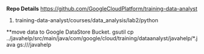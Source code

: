 **Repo Details**
https://github.com/GoogleCloudPlatform/training-data-analyst

1. training-data-analyst/courses/data_analysis/lab2/python


**move data to Google DataStore Bucket.
 gsutil cp ../javahelp/src/main/java/com/google/cloud/training/dataanalyst/javahelp/*.java gs://<Unique-Bucket-ID>/javahelp

